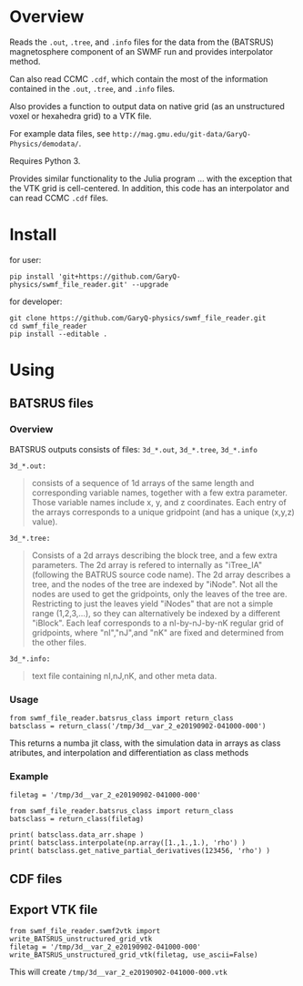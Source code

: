 # Overview

Reads the `.out`, `.tree`, and `.info` files for the data from the (BATSRUS) magnetosphere component of an SWMF run and provides interpolator method.

Can also read CCMC `.cdf`, which contain the most of the information contained in the `.out`, `.tree`, and `.info` files.

Also provides a function to output data on native grid (as an unstructured voxel or hexahedra grid) to a VTK file.

For example data files, see `http://mag.gmu.edu/git-data/GaryQ-Physics/demodata/`.

Requires Python 3.

Provides similar functionality to the Julia program ... with the exception that the VTK grid is cell-centered. In addition, this code has an interpolator and can read CCMC `.cdf` files.

# Install

for user:
```
pip install 'git+https://github.com/GaryQ-physics/swmf_file_reader.git' --upgrade
```

for developer:
```
git clone https://github.com/GaryQ-physics/swmf_file_reader.git
cd swmf_file_reader
pip install --editable .
```

# Using

## BATSRUS files

### Overview

BATSRUS outputs consists of files: `3d_*.out`, `3d_*.tree`, `3d_*.info`

`3d_*.out:`
> consists of a sequence of 1d arrays of the same length and corresponding variable names,
> together with a few extra parameter.
> Those variable names include x, y, and z coordinates.
> Each entry of the arrays corresponds to a unique gridpoint
> (and has a unique (x,y,z) value).

`3d_*.tree:`
> Consists of a 2d arrays describing the block tree, and a few extra parameters.
> The 2d array is refered to internally as "iTree_IA" (following the BATRUS source code name).
> The 2d array describes a tree, and the nodes of the tree are indexed by "iNode".
> Not all the nodes are used to get the gridpoints, only the leaves of the tree are.
> Restricting to just the leaves  yield "iNodes" that are not a simple range (1,2,3,...),
> so they can alternatively be indexed by a different "iBlock".
> Each leaf corresponds to a nI-by-nJ-by-nK regular grid of gridpoints,
> where "nI","nJ",and "nK" are fixed and determined from the other files.

`3d_*.info:`
> text file containing nI,nJ,nK, and other meta data.

### Usage

```
from swmf_file_reader.batsrus_class import return_class
batsclass = return_class('/tmp/3d__var_2_e20190902-041000-000')
```

This returns a numba jit class, with the simulation data in arrays as class atributes, and interpolation and differentiation as class methods

### Example

```
filetag = '/tmp/3d__var_2_e20190902-041000-000'

from swmf_file_reader.batsrus_class import return_class
batsclass = return_class(filetag)

print( batsclass.data_arr.shape )
print( batsclass.interpolate(np.array([1.,1.,1.), 'rho') )
print( batsclass.get_native_partial_derivatives(123456, 'rho') )
```

## CDF files


## Export VTK file

```
from swmf_file_reader.swmf2vtk import write_BATSRUS_unstructured_grid_vtk
filetag = '/tmp/3d__var_2_e20190902-041000-000'
write_BATSRUS_unstructured_grid_vtk(filetag, use_ascii=False)
```

This will create `/tmp/3d__var_2_e20190902-041000-000.vtk`
